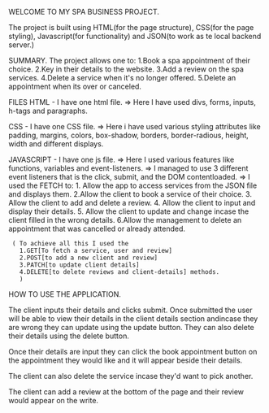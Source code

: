 WELCOME TO MY SPA BUSINESS PROJECT.

The project is built using HTML(for the page structure), CSS(for the page styling), Javascript(for functionality) and JSON(to work as te local backend server.)

SUMMARY.
The project allows one to:
   1.Book a spa appointment of their choice.
   2.Key in their details to the website.
   3.Add a review on the spa services.
   4.Delete a service when it's no longer offered.
   5.Delete an appointment when its over or canceled.

FILES
HTML - I have one html file.
   => Here I have used divs, forms, inputs, h-tags and paragraphs.

CSS - I have one CSS file.
   => Here i have used various styling attributes like padding, margins, colors, box-shadow, borders, border-radious, height, width and different displays.

JAVASCRIPT - I have one js file.
   => Here I used various features like functions, variables and event-listeners.
   => I managed to use 3 different event listeners that is the click, submit, and the DOM contentloaded.
   => I used the FETCH to:
     1. Allow the app to access services from the JSON file and displays them. 
     2.Allow the client to book a service of their choice.
     3. Allow the client to add and delete a review.
     4. Allow the client to input and display their details.
     5.  Allow the client to  update and change incase the client filled in the wrong details.
     6.Allow the management to delete an appointment that was cancelled or already attended.

     ( To achieve all this I used the 
       1.GET[To fetch a service, user and review] 
       2.POST[to add a new client and review]
       3.PATCH[to update client details] 
       4.DELETE[to delete reviews and client-details] methods.
       )

HOW TO USE THE APPLICATION.

The client inputs their details and clicks submit. Once submitted the user will be able to view their details in the client details section andincase they are wrong they can update using the update button.
They can also delete their details using the delete button.

Once their details are input they can click the book appointment button on the appointment they would like and it will appear beside their details.

The client can also delete the service incase they'd want to pick another.

The client can add a review at the bottom of the page and their review would appear on the write.

